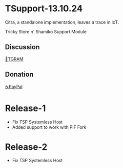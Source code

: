 # TSupport-13.10.24

Citra, a standalone implementation, leaves a trace in IoT.

Tricky Store n' Shamiko Support Module

## Discussion
[💬TGRAM](https://t.me/citraintegritytrick/3)
## Donation
[☕PayPal](https://paypal.me/CitraStanalone?country.x=US&locale.x=en_US)
# Release-1
- Fix TSP Systemless Host
- Added support to work with PIF Fork
# Release-2
- Fix TSP Systemless Host